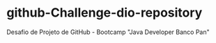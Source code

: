 # github-Challenge-dio-repository
Desafio de Projeto de GitHub - Bootcamp "Java Developer Banco Pan"
